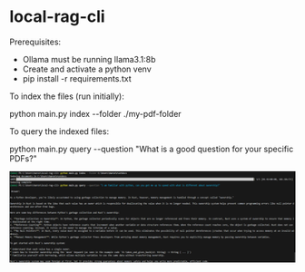 # local-rag-cli

Prerequisites:
- Ollama must be running llama3.1:8b
- Create and activate a python venv
- pip install -r requirements.txt

To index the files (run initially):

python main.py index --folder ./my-pdf-folder

To query the indexed files:

python main.py query --question "What is a good question for your specific PDFs?"

![Example of RAG CLI program with question and answer](./static/RAG_CLI_example.png)
